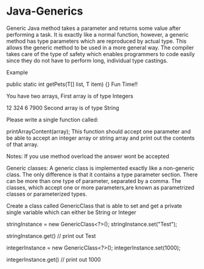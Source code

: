 # Java-Generics
Generic Java method takes a parameter and returns some value after performing a task. It is exactly like a normal function, however, a generic method has type parameters which are reproduced by actual type. This allows the generic method to be used in a more general way. The compiler takes care of the type of safety which enables programmers to code easily since they do not have to perform long, individual type castings.

Example

public static <T> int getPets(T[] list, T item) {}
Fun Time!!

You have two arrays, First array is of type Integers

12
324
6
7900
Second array is of type String

Please write a single function called:

printArrayContent(array);
This function should accept one parameter and be able to accept an integer array or string array and print out the contents of that array.

Notes: If you use method overload the answer wont be accepted

Generic classes:
A generic class is implemented exactly like a non-generic class. The only difference is that it contains a type parameter section. There can be more than one type of parameter, separated by a comma. The classes, which accept one or more parameters, ​are known as parametrized classes or parameterized types.

Create a class called GenericClass that is able to set and get a private single variable which can either be String or Integer

stringInstance = new GenericClass<?>();
stringInstance.set("Test");

stringInstance.get() // print out Test

integerInstance = new GenericClass<?>();
integerInstance.set(1000);

integerInstance.get() // print out 1000
